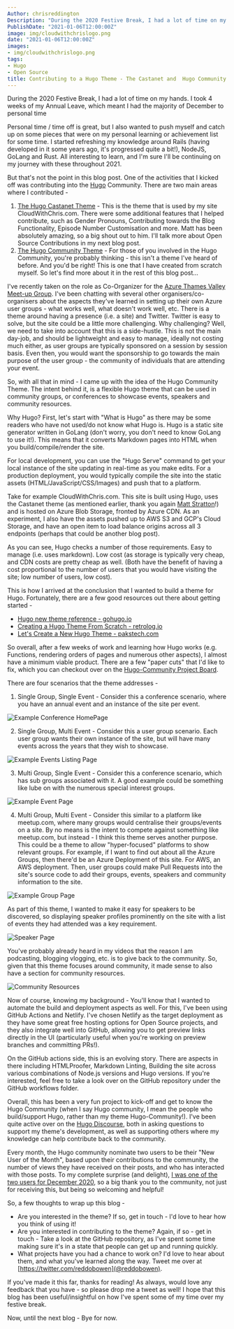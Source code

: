 ```yaml
---
Author: chrisreddington
Description: "During the 2020 Festive Break, I had a lot of time on my hands. I took 4 weeks of my Annual Leave, which meant I had the majority of December to personal time. Personal time / time off is great, but I also wanted to push myself and catch up on some pieces that were on my personal learning or achievement list for some time. I started refreshing my knowledge around Rails (having developed in it some years ago, it's progressed quite a bit!), NodeJS, GoLang and Rust. All interesting to learn, and I'm sure I'll be continuing on my journey with these throughout 2021.  But that's not the point in this blog post. One of the activities that I kicked off was contributing into the Hugo Community. Read on to find out more."
PublishDate: "2021-01-06T12:00:00Z"
image: img/cloudwithchrislogo.png
date: "2021-01-06T12:00:00Z"
images:
- img/cloudwithchrislogo.png
tags:
- Hugo
- Open Source
title: Contributing to a Hugo Theme - The Castanet and  Hugo Community Themes
---
```

During the 2020 Festive Break, I had a lot of time on my hands. I took 4 weeks of my Annual Leave, which meant I had the majority of December to personal time

Personal time / time off is great, but I also wanted to push myself and catch up on some pieces that were on my personal learning or achievement list for some time. I started refreshing my knowledge around Rails (having developed in it some years ago, it's progressed quite a bit!), NodeJS, GoLang and Rust. All interesting to learn, and I'm sure I'll be continuing on my journey with these throughout 2021.

But that's not the point in this blog post. One of the activities that I kicked off was contributing into the [Hugo](https://gohugo.io) Community. There are two main areas where I contributed -

1. [The Hugo Castanet Theme](https://github.com/mattstratton/castanet) - This is the theme that is used by my site CloudWithChris.com. There were some additional features that I helped contribute, such as Gender Pronouns, Contributing towards the Blog Functionality, Episode Number Customisation and more. Matt has been absolutely amazing, so a big shout out to him. I'll talk more about Open Source Contributions in my next blog post.
2. [The Hugo Community Theme](https://github.com/chrisreddington/hugo-community) - For those of you involved in the Hugo Community, you're probably thinking - this isn't a theme I've heard of before. And you'd be right! This is one that I have created from scratch myself. So let's find more about it in the rest of this blog post...

I've recently taken on the role as Co-Organizer for the [Azure Thames Valley Meet-up Group](https://www.meetup.com/en-AU/Azure-Thames-Valley/). I've been chatting with several other organisers/co-organisers about the aspects they've learned in setting up their own Azure user groups - what works well, what doesn't work well, etc. There is a theme around having a presence (i.e. a site) and Twitter. Twitter is easy to solve, but the site could be a little more challenging. Why challenging? Well, we need to take into account that this is a side-hustle. This is not the main day-job, and should be lightweight and easy to manage, ideally not costing much either, as user groups are typically sponsored on a session by session basis. Even then, you would want the sponsorship to go towards the main purpose of the user group - the community of individuals that are attending your event.

So, with all that in mind - I came up with the idea of the Hugo Community Theme. The intent behind it, is a flexible Hugo theme that can be used in community groups, or conferences to showcase events, speakers and community resources.

Why Hugo? First, let's start with "What is Hugo" as there may be some readers who have not used/do not know what Hugo is. Hugo is a static site generator written in GoLang (don't worry, you don't need to know GoLang to use it!). This means that it converts Markdown pages into HTML when you build/compile/render the site.

For local development, you can use the "Hugo Serve" command to get your local instance of the site updating in real-time as you make edits. For a production deployment, you would typically compile the site into the static assets (HTML/JavaScript/CSS/Images) and push that to a platform.

Take for example CloudWithChris.com. This site is built using Hugo, uses the Castanet theme (as mentioned earlier, thank you again [Matt Stratton](https://twitter.com/mattstratton)!) and is hosted on Azure Blob Storage, fronted by Azure CDN. As an experiment, I also have the assets pushed up to AWS S3 and GCP's Cloud Storage, and have an open item to load balance origins across all 3 endpoints (perhaps that could be another blog post).

As you can see, Hugo checks a number of those requirements. Easy to manage (i.e. uses markdown). Low cost (as storage is typically very cheap, and CDN costs are pretty cheap as well. (Both have the benefit of having a cost proportional to the number of users that you would have visiting the site; low number of users, low cost).

This is how I arrived at the conclusion that I wanted to build a theme for Hugo. Fortunately, there are a few good resources out there about getting started -

- [Hugo new theme reference - gohugo.io](https://gohugo.io/commands/hugo_new_theme/)
- [Creating a Hugo Theme From Scratch - retrolog.io](https://retrolog.io/blog/creating-a-hugo-theme-from-scratch/)
- [Let's Create a New Hugo Theme - pakstech.com](https://pakstech.com/blog/create-hugo-theme/)

So overall, after a few weeks of work and learning how Hugo works (e.g. Functions, rendering orders of pages and numerous other aspects), I almost have a minimum viable product. There are a few "paper cuts" that I'd like to fix, which you can checkout over on the [Hugo-Community Project Board](https://github.com/chrisreddington/hugo-community/projects/1).

There are four scenarios that the theme addresses -

1. Single Group, Single Event - Consider this a conference scenario, where you have an annual event and an instance of the site per event.

  ![Example Conference HomePage](/img/blog/contributing-to-a-hugo-theme/hugo-community-home.jpg "Example Conference HomePage")

2. Single Group, Multi Event - Consider this a user group scenario. Each user group wants their own instance of the site, but will have many events across the years that they wish to showcase.

  ![Example Events Listing Page](/img/blog/contributing-to-a-hugo-theme/hugo-community-events.jpg "Example Events Listing Page")

3. Multi Group, Single Event - Consider this a conference scenario, which has sub groups associated with it. A good example could be something like lube on with the numerous special interest groups.

  ![Example Event Page](/img/blog/contributing-to-a-hugo-theme/hugo-community-event.jpg "Example Event Page")

4. Multi Group, Multi Event - Consider this similar to a platform like meetup.com, where many groups would centralise their groups/events on a site. By no means is the intent to compete against something like meetup.com, but instead - I think this theme serves another purpose. This could be a theme to allow "hyper-focused" platforms to show relevant groups. For example, if I want to find out about all the Azure Groups, then there'd be an Azure Deployment of this site. For AWS, an AWS deployment. Then, user groups could make Pull Requests into the site's source code to add their groups, events, speakers and community information to the site.

  ![Example Group Page](/img/blog/contributing-to-a-hugo-theme/hugo-community-group.jpg "Example Group Page")

As part of this theme, I wanted to make it easy for speakers to be discovered, so displaying speaker profiles prominently on the site with a list of events they had attended was a key requirement.

  ![Speaker Page](/img/blog/contributing-to-a-hugo-theme/hugo-community-speakers.jpg "Speaker Page")

You've probably already heard in my videos that the reason I am podcasting, blogging vlogging, etc. is to give back to the community. So, given that this theme focuses around community, it made sense to also have a section for community resources.

  ![Community Resources](/img/blog/contributing-to-a-hugo-theme/hugo-community-resources.jpg "Community Resources")

Now of course, knowing my background - You'll know that I wanted to automate the build and deployment aspects as well. For this, I've been using GitHub Actions and Netlify. I've chosen Netlify as the target deployment as they have some great free hosting options for Open Source projects, and they also integrate well into GitHub, allowing you to get preview links directly in the UI (particularly useful when you're working on preview branches and committing PRs!).

On the GitHub actions side, this is an evolving story. There are aspects in there including HTMLProofer, Markdown Linting, Building the site across various combinations of Node.js versions and Hugo versions. If you're interested, feel free to take a look over on the GitHub repository under the GitHub workflows folder.

Overall, this has been a very fun project to kick-off and get to know the Hugo Community (when I say Hugo community, I mean the people who build/support Hugo, rather than my theme Hugo-Community!). I've been quite active over on the [Hugo Discourse](https://discourse.gohugo.io/), both in asking questions to support my theme's development, as well as supporting others where my knowledge can help contribute back to the community.

Every month, the Hugo community nominate two users to be their "New User of the Month", based upon their contributions to the community, the number of views they have received on their posts, and who has interacted with those posts. To my complete surprise (and delight), [I was one of the two users for December 2020](https://discourse.gohugo.io/badges/44/new-user-of-the-month), so a big thank you to the community, not just for receiving this, but being so welcoming and helpful!

So, a few thoughts to wrap up this blog -

- Are you interested in the theme? If so, get in touch - I'd love to hear how you think of using it!
- Are you interested in contributing to the theme? Again, if so - get in touch - Take a look at the GitHub repository, as I've spent some time making sure it's in a state that people can get up and running quickly.
- What projects have you had a chance to work on? I'd love to hear about them, and what you've learned along the way. Tweet me over at [https://twitter.com/reddobowen](@reddobowen).

If you've made it this far, thanks for reading! As always, would love any feedback that you have - so please drop me a tweet as well! I hope that this blog has been useful/insightful on how I've spent some of my time over my festive break.

Now, until the next blog - Bye for now.